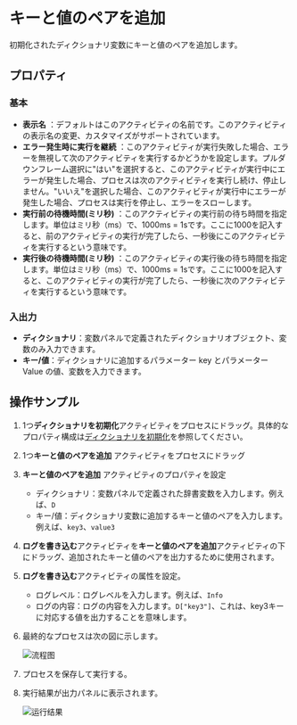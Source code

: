 # キーと値のペアを追加

初期化されたディクショナリ変数にキーと値のペアを追加します。

## プロパティ

### 基本

- **表示名** ：デフォルトはこのアクティビティの名前です。このアクティビティの表示名の変更、カスタマイズがサポートされています。
- **エラー発生時に実行を継続** ：このアクティビティが実行失敗した場合、エラーを無視して次のアクティビティを実行するかどうかを設定します。プルダウンフレーム選択に"はい"を選択すると、このアクティビティが実行中にエラーが発生した場合、プロセスは次のアクティビティを実行し続け、停止しません。"いいえ"を選択した場合、このアクティビティが実行中にエラーが発生した場合、プロセスは実行を停止し、エラーをスローします。
- **実行前の待機時間(ミリ秒)** ：このアクティビティの実行前の待ち時間を指定します。単位はミリ秒（ms）で、1000ms = 1sです。ここに1000を記入すると、前のアクティビティの実行が完了したら、一秒後にこのアクティビティを実行するという意味です。
- **実行後の待機時間(ミリ秒)** ：このアクティビティの実行後の待ち時間を指定します。単位はミリ秒（ms）で、1000ms = 1sです。ここに1000を記入すると、このアクティビティの実行が完了したら、一秒後に次のアクティビティを実行するという意味です。

### 入出力

- **ディクショナリ**：変数パネルで定義されたディクショナリオブジェクト、変数のみ入力できます。
- **キー/値**：ディクショナリに追加するパラメーター key とパラメーター Value の値、変数を入力できます。

## 操作サンプル

1. 1つ**ディクショナリを初期化**アクティビティをプロセスにドラッグ。具体的なプロパティ構成は[ディクショナリを初期化](CodeExecuter/../InitializeDictionaryActivity.md)を参照してください。
2. 1つ**キーと値のペアを追加** アクティビティをプロセスにドラッグ
3. **キーと値のペアを追加** アクティビティのプロパティを設定

    - ディクショナリ：変数パネルで定義された辞書変数を入力します。例えば、`D`
    - キー/値：ディクショナリ変数に追加するキーと値のペアを入力します。例えば、`key3`、`value3`

4. **ログを書き込む**アクティビティを**キーと値のペアを追加**アクティビティの下にドラッグ、追加されたキーと値のペアを出力するために使用されます。
5. **ログを書き込む**アクティビティの属性を設定。

    - ログレベル：ログレベルを入力します。例えば、`Info`
    - ログの内容：ログの内容を入力します。`D["key3"]`、これは、key3キーに対応する値を出力することを意味します。

6. 最終的なプロセスは次の図に示します。

    ![流程图](https://docimages.blob.core.chinacloudapi.cn/images/Activities/addkeyvalue20210111.png)

7. プロセスを保存して実行する。
8. 実行結果が出力パネルに表示されます。

    ![运行结果](https://docimages.blob.core.chinacloudapi.cn/images/Activities/addkeyvalueresult20210111.png)
